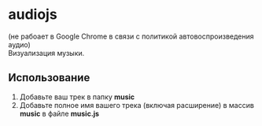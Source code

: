 # audiojs
(не рабоает в Google Chrome в связи с политикой автовоспроизведения аудио)  
Визуализация музыки.

## Использование
1) Добавьте ваш трек в папку **music**
2) Добавьте полное имя вашего трека (включая расширение) в массив **music** в файле **music.js**

